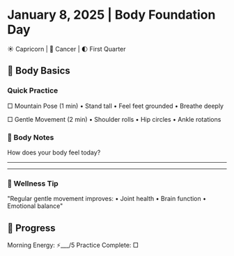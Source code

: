# January 8, 2025 | Body Foundation Day
☀️ Capricorn | 🌙 Cancer | 🌓 First Quarter

## 🌟 Body Basics

### Quick Practice
□ Mountain Pose (1 min)
  • Stand tall
  • Feel feet grounded
  • Breathe deeply

□ Gentle Movement (2 min)
  • Shoulder rolls
  • Hip circles
  • Ankle rotations

### 📝 Body Notes
How does your body feel today?
_______________________
_______________________

### 💫 Wellness Tip
"Regular gentle movement improves:
• Joint health
• Brain function
• Emotional balance"

## 🎯 Progress
Morning Energy: ⚡️___/5
Practice Complete: □
